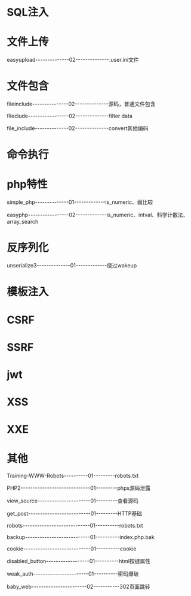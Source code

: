 # SQL注入




# 文件上传

easyupload--------------02--------------.user.ini文件

# 文件包含

fileinclude---------------02--------------源码，普通文件包含

fileclude-----------------02--------------filter data

file_include--------------02--------------convert其他编码

# 命令执行



# php特性

simple_php--------------01-------------is_numeric、弱比较

easyphp-----------------02-------------is_numeric、intval、科学计数法、array_search

# 反序列化

unserialize3--------------01-------------绕过wakeup

# 模板注入



# CSRF



# SSRF



# jwt




# XSS



# XXE



# 其他

Training-WWW-Robots----------01---------robots.txt

PHP2-----------------------------01---------phps源码泄露

view_source----------------------01---------查看源码

get_post--------------------------01---------HTTP基础

robots----------------------------01----------robots.txt

backup---------------------------01----------index.php.bak

cookie----------------------------01----------cookie

disabled_button------------------01----------html按键属性

weak_auth-----------------------01----------密码爆破

baby_web-----------------------02-----------302页面跳转